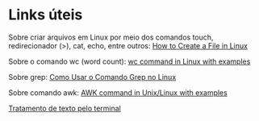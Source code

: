 <h1> Links úteis </h1>

Sobre criar arquivos em Linux por meio dos comandos touch, redirecionador (>), cat, echo, entre outros:
[How to Create a File in Linux](https://linuxize.com/post/create-a-file-in-linux/#:~:text=Creating%20a%20File%20with%20echo%20Command,-The%20echo%20command&text=To%20create%20a%20new%20file%20run%20the%20echo%20command%20followed,file%20you%20want%20to%20create.)

Sobre o comando wc (word count):
[wc command in Linux with examples](https://www.geeksforgeeks.org/wc-command-linux-examples/#:~:text=wc%20stands%20for%20word%20count,it%20displays%20four-columnar%20output.)

Sobre grep:
[Como Usar o Comando Grep no Linux](https://www.hostinger.com.br/tutoriais/comando-grep-linux)

Sobre comando awk:
[AWK command in Unix/Linux with examples](https://www.geeksforgeeks.org/awk-command-unixlinux-examples/)

[Tratamento de texto pelo terminal](https://raullesteves.medium.com/tratamento-de-texto-pelo-terminal-cat-cut-grep-tr-uniq-short-paste-9f1d7286b3cc)
